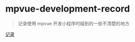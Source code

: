 # mpvue-development-record
> 记录使用 mpvue 开发小程序时碰到的一些不清楚的地方

[记录](https://github.com/Underglaze-Blue/mpvue-development-record/blob/master/mpvue-record.md)

